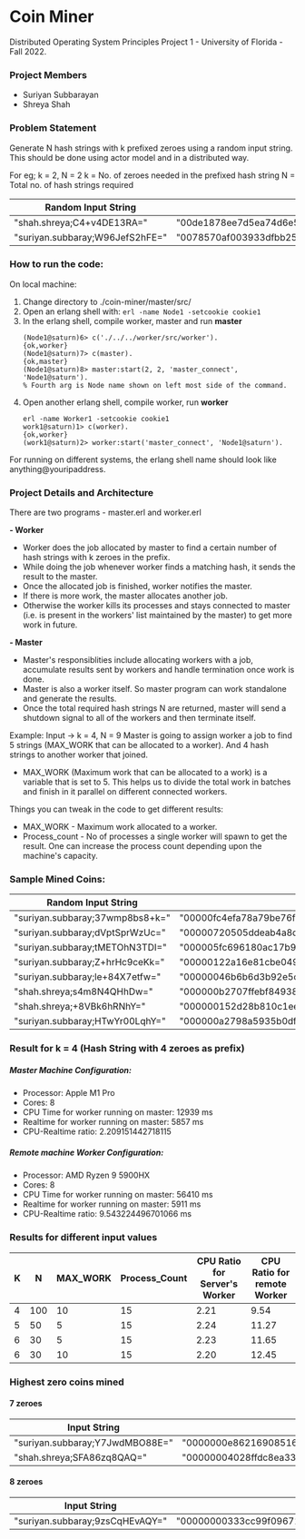 # Coin Miner
Distributed Operating System Principles Project 1 - University of Florida - Fall 2022.


### Project Members
* Suriyan Subbarayan
* Shreya Shah


### Problem Statement
Generate N hash strings with k prefixed zeroes using a random input string.
This should be done using actor model and in a distributed way.

For eg; k = 2, N = 2
k = No. of zeroes needed in the prefixed hash string
N = Total no. of hash strings required

Random Input String | Hash
--- | ---
"shah.shreya;C4+v4DE13RA=" | "00de1878ee7d5ea74d6e5506453284f862208fdf876192c0d2b50d42d606060b"
"suriyan.subbaray;W96JefS2hFE=" | "0078570af003933dfbb25f2d4bcef75485285f45e807a59985d7abefe81df947"

### How to run the code:
On local machine:
1. Change directory to ./coin-miner/master/src/
2. Open an erlang shell with:
  `erl -name Node1 -setcookie cookie1`
3. In the erlang shell, compile worker, master and run **master**
    ```
    (Node1@saturn)6> c('./../../worker/src/worker').
    {ok,worker}
    (Node1@saturn)7> c(master).
    {ok,master}
    (Node1@saturn)8> master:start(2, 2, 'master_connect', 'Node1@saturn').
    % Fourth arg is Node name shown on left most side of the command.
    ```
4. Open another erlang shell, compile worker, run **worker**
   ```
   erl -name Worker1 -setcookie cookie1
   work1@saturn)1> c(worker).
   {ok,worker}
   (work1@saturn)2> worker:start('master_connect', 'Node1@saturn').
   ```

For running on different systems, the erlang shell name should look like anything@youripaddress.


### Project Details and Architecture
There are two programs - master.erl and worker.erl

**- Worker**
* Worker does the job allocated by master to find a certain number of hash strings
with k zeroes in the prefix.
* While doing the job whenever worker finds a matching hash, it sends the result to the master.
* Once the allocated job is finished, worker notifies the master.
* If there is more work, the master allocates another job.
* Otherwise the worker kills its processes and stays connected to master (i.e. is present in the workers' list maintained by the master) to get more work in future.


**- Master**
* Master's responsiblities include allocating workers with a job, accumulate results sent by workers and handle termination once work is done.
* Master is also a worker itself. So master program can work standalone and generate the results.
* Once the total required hash strings N are returned, master will send a shutdown signal to all of the workers and then terminate itself.

Example: Input -> k = 4, N = 9
Master is going to assign worker a job to find 5 strings (MAX_WORK that can be allocated to a worker). And 4 hash strings to another worker that joined.
- MAX_WORK (Maximum work that can be allocated to a work) is a variable that is set to 5. This helps us to divide the total work in batches and finish in it parallel on different connected workers.

Things you can tweak in the code to get different results:
* MAX_WORK - Maximum work allocated to a worker.
* Process_count - No of processes a single worker will spawn to get the result. One can increase the process count depending upon the machine's capacity.


### Sample Mined Coins:

Random Input String | Hash
--- | ---
"suriyan.subbaray;37wmp8bs8+k=" | "00000fc4efa78a79be76f914eb824a54d7b7376c0d176ce24fe437427deb59d2"
"suriyan.subbaray;dVptSprWzUc=" | "00000720505ddeab4a8d33e0771c1faba47d90adb1d095e314f89fc6158ea8fa"
"suriyan.subbaray;tMETOhN3TDI=" | "000005fc696180ac17b9e4bc01736150cdd57ca8bbb78b6d0b65830788c12a6b"
"suriyan.subbaray;Z+hrHc9ceKk=" | "00000122a16e81cbe0493a673301fa02063cb6e0d79641c1b046a6f2ba4c737b"
"suriyan.subbaray;le+84X7etfw=" | "00000046b6b6d3b92e5cbc1db5cfd8e67e45c8d95fe0d5bb0f51f2fe0419275a"
"shah.shreya;s4m8N4QHhDw=" | "000000b2707ffebf84938ceb11842a121d65588899afeb61b4bca20ccab7d7da"
"shah.shreya;+8VBk6hRNhY=" | "000000152d28b810c1eed1d3c86f6b734ab446a01ebf6ee0f1ada5c21d6b8d74"
"suriyan.subbaray;HTwYr00LqhY=" | "000000a2798a5935b0dfdeca014cae2e8c6a980159caa4688d66fee67df403e2"


### Result for k = 4 (Hash String with 4 zeroes as prefix)

##### Master Machine Configuration:
* Processor: Apple M1 Pro
* Cores: 8
* CPU Time for worker running on master: 12939 ms
* Realtime for worker running on master: 5857 ms
* CPU-Realtime ratio: 2.209151442718115

##### Remote machine Worker Configuration:
* Processor: AMD Ryzen 9 5900HX
* Cores: 8
* CPU Time for worker running on master: 56410 ms
* Realtime for worker running on master: 5911 ms
* CPU-Realtime ratio: 9.543224496701066 ms


### Results for different input values

K | N | MAX_WORK | Process_Count | CPU Ratio for Server's Worker | CPU Ratio for remote Worker
--- | --- | --- | --- | --- | ---
4 | 100 | 10 | 15 | 2.21 | 9.54
5 | 50 | 5 | 15 | 2.24 | 11.27
6 | 30 | 5 | 15 | 2.23 | 11.65
6 | 30 | 10 | 15 | 2.20 | 12.45

### Highest zero coins mined

#### 7 zeroes
Input String | Hash
--- | ---
"suriyan.subbaray;Y7JwdMBO88E=" | "0000000e8621690851616913d794a0d938aa87dbcea13d45cb91422d66d519ed"
"shah.shreya;SFA86zq8QAQ=" | "00000004028ffdc8ea33186610995574334a49f67df97426385e640d9caa257c"

#### 8 zeroes
Input String | Hash
--- | ---
"suriyan.subbaray;9zsCqHEvAQY=" | "00000000333cc99f096719e807e542577ef671cae8a990e1d69f6dcb11a81acf"

